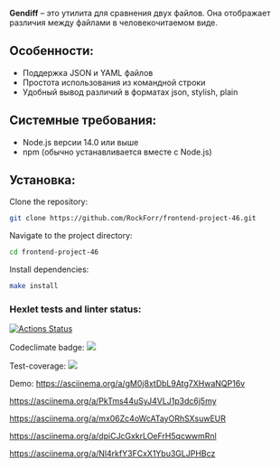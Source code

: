 **Gendiff** – это утилита для сравнения двух файлов. Она отображает различия между файлами в человекочитаемом виде.

## Особенности:

- Поддержка JSON и YAML файлов
- Простота использования из командной строки
- Удобный вывод различий в форматах json, stylish, plain

## Системные требования:

- Node.js версии 14.0 или выше
- npm (обычно устанавливается вместе с Node.js)

## Установка:

Clone the repository:

```bash
git clone https://github.com/RockForr/frontend-project-46.git

```

Navigate to the project directory:

```bash
cd frontend-project-46

```
Install dependencies:

```bash
make install

```

### Hexlet tests and linter status:
[![Actions Status](https://github.com/RockForr/frontend-project-46/actions/workflows/hexlet-check.yml/badge.svg)](https://github.com/RockForr/frontend-project-46/actions)

Codeclimate badge: 
<a href="https://codeclimate.com/github/RockForr/frontend-project-46/maintainability"><img src="https://api.codeclimate.com/v1/badges/9726204d543cf4a25f6c/maintainability" /></a>

Test-coverage:
<a href="https://codeclimate.com/github/RockForr/frontend-project-46/test_coverage"><img src="https://api.codeclimate.com/v1/badges/9726204d543cf4a25f6c/test_coverage" /></a>

Demo:
https://asciinema.org/a/gM0j8xtDbL9Atg7XHwaNQP16v

https://asciinema.org/a/PkTms44uSyJ4VLJ1p3dc6j5my

https://asciinema.org/a/mx06Zc4oWcATayORhSXsuwEUR

https://asciinema.org/a/dpiCJcGxkrLOeFrH5qcwwmRnl

https://asciinema.org/a/Nl4rkfY3FCxX1Ybu3GLJPHBcz
